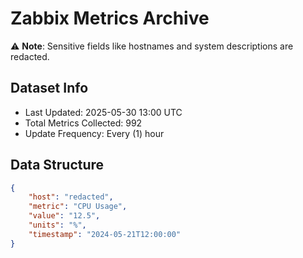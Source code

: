 # Zabbix Metrics Archive

⚠️ **Note**: Sensitive fields like hostnames and system descriptions are redacted.

## Dataset Info
- Last Updated: 2025-05-30 13:00 UTC
- Total Metrics Collected: 992
- Update Frequency: Every (1) hour

## Data Structure
```json
{
    "host": "redacted",
    "metric": "CPU Usage",
    "value": "12.5",
    "units": "%",
    "timestamp": "2024-05-21T12:00:00"
}
```
